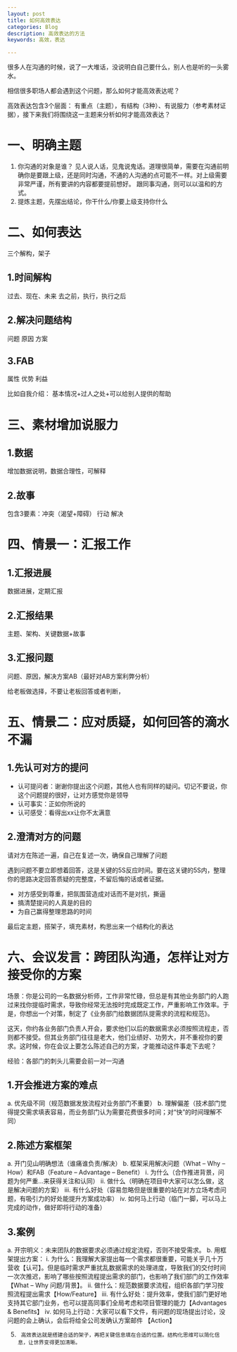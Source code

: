 ```yaml
---
layout: post
title: 如何高效表达
categories: Blog
description: 高效表达的方法
keywords: 高效，表达

---
```



很多人在沟通的时候，说了一大堆话，没说明白自己要什么，别人也是听的一头雾水。


相信很多职场人都会遇到这个问题，那么如何才能高效表达呢？


高效表达包含3个层面： 有重点（主题），有结构（3种）、有说服力（参考素材证据），接下来我们将围绕这一主题来分析如何才能高效表达？

# 一、明确主题

1. 你沟通的对象是谁？ 见人说人话，见鬼说鬼话。道理很简单，需要在沟通前明确你是要跟上级，还是同时沟通，不通的人沟通的点可能不一样。对上级需要非常严谨，所有要讲的内容都要提前想好。
跟同事沟通，则可以以温和的方式。
2. 提炼主题，先摆出结论，你干什么/你要上级支持你什么

# 二、如何表达

三个解构，架子

## 1.时间解构
过去、现在、未来
去之前，执行，执行之后

## 2.解决问题结构
问题 原因 方案

## 3.FAB

属性  优势 利益

比如自我介绍： 基本情况+过人之处+可以给别人提供的帮助



# 三、素材增加说服力

## 1.数据

增加数据说明，数据合理性，可解释

## 2.故事

包含3要素：冲突（渴望+障碍） 行动 解决

# 四、情景一：汇报工作

## 1.汇报进展 

数据进展，定期汇报

## 2.汇报结果

主题、架构、关键数据+故事

## 3.汇报问题

问题、原因，解决方案AB（最好对AB方案利弊分析）

给老板做选择，不要让老板回答或者判断，

# 五、情景二：应对质疑，如何回答的滴水不漏

## 1.先认可对方的提问

- 认可提问者：谢谢你提出这个问题，其他人也有同样的疑问。切记不要说，你这个问题提的很好，让对方感觉你是领导
- 认可事实：正如你所说的
- 认可感受：看得出xx让你不太满意

## 2.澄清对方的问题

请对方在陈述一遍，自己在复述一次，确保自己理解了问题

遇到问题不要立即想着回答，这是关键的5S反应时间。要在这关键的5S内，整理你的思路决定回答质疑的完整度，不留后悔的话或者证据。



- 对方感受到尊重，把氛围营造成对话而不是对抗，撕逼
- 搞清楚提问的人真是的目的
- 为自己赢得整理思路的时间

最后定主题，搭架子，填充素材，构思出来一个结构化的表达


# 六、会议发言：跨团队沟通，怎样让对方接受你的方案

场景：你是公司的一名数据分析师，工作非常忙碌，但总是有其他业务部门的人跑过来找你提临时需求，导致你经常无法按时完成既定工作，严重影响工作效率。于是，你想出一个对策，制定了《业务部门给数据团队提需求的流程和规范》。

这天，你约各业务部门负责人开会，要求他们以后的数据需求必须按照流程走，否则都不接受。但其业务部门往往是老大，他们业绩好、功劳大，并不重视你的要求。这时候，你在会议上要怎么陈述自己的方案，才能推动这件事走下去呢？

经验：各部门的刺头儿需要会前一对一沟通
 
## 1.开会推进方案的难点
  a.      优先级不同（规范数据发放流程对业务部门不重要）
  b.      理解偏差（技术部门觉得提交需求填表容易，而业务部门认为需要花费很多时间；对“快”的时间理解不同）
 
## 2.陈述方案框架
  a.      开门见山明确想法（谁痛谁负责/解决）
  b.      框架采用解决问题（What – Why – How）和FAB（Feature – Advantage – Benefit）
           i.      为什么（合作推进背景，问题为何严重…来获得关注和认同）
           ii.      做什么（明确在项目中大家可以怎么做，这是解决问题的方案）
           iii.      有什么好处（容易忽略但是很重要的站在对方立场考虑问题，有吸引力的好处能提升方案成功率）
           iv.      如何马上行动（临门一脚，可以马上完成的动作，做好即将行动的准备）
 
## 3.案例
  a.      开宗明义：未来团队的数据要求必须通过规定流程，否则不接受需求。
  b.      用框架提出方案：
           i.      为什么：我理解大家提出每一个需求都很重要，可能关乎几十万营收【认可】。但是临时需求严重扰乱数据需求的处理进度，导致我们的交付时间一次次推迟，影响了哪些按照流程提出需求的部门，也影响了我们部门的工作效率【What – Why 问题/背景】。
           ii.      做什么：规范数据要求流程，组织各部门学习按照流程提出需求【How/Feature】
           iii.      有什么好处：提升效率，使我们部门更好地支持其它部门业务，也可以提高同事们全局考虑和项目管理的能力【Advantages & Benefits】
           iv.      如何马上行动：大家可以看下文件，有问题的现场提出讨论，没问题的会上确认，会后将给全公司发确认方案邮件 【Action】
 
5.      高效表达就是搭建合适的架子，再把关键信息填在合适的位置。结构化思维可以简化信息，让世界变得更加清晰。
